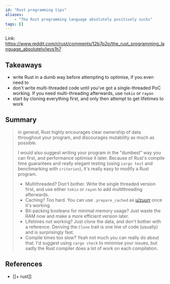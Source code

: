 ```yaml
---
id: "Rust programming tips"
aliases:
	- "The Rust programming language absolutely positively sucks"
tags: []
---
```


Link: https://www.reddit.com/r/rust/comments/12b7p2p/the_rust_programming_language_absolutely/jevs1h7

## Takeaways

- write Rust in a dumb way before attempting to optimise, if you even need to
- don't write multi-threaded code until you've got a single-threaded PoC working. If you need multi-threading afterwards, use `tokio` or `rayon`
- start by cloning everything first, and only then attempt to get lifetimes to work

## Summary

> in general, Rust highly encourages clear ownership of data throughout your program, and discourages mutability as much as possible.
>
> I would also suggest writing your program in the "dumbest" way you can first, and performance optimise it later. Because of Rust's compile time guarantees and really elegant testing (using `cargo test` and benchmarking with `criterion`), it's really easy to modify a Rust program.
>
> - Multithreaded? Don't bother. Write the single threaded version first, and use either `tokio` or `rayon` to add multithreading afterwards.
> - Caching? Too hard. You can use `.prepare_cached` as [u/zuurr](https://www.reddit.com/user/zuurr/) once it's working.
> - Bit-packing booleans for minimal memory usage? Just waste the RAM now and make a more efficient version later.
> - Lifetimes not working? Just clone the data, and don't bother with a reference. Deriving the `Clone` trait is one line of code (usually) and is surprisingly fast.
> - Compile times too slow? Yeah not much you can really do about that. I'd suggest using `cargo check` to minimise your issues, but sadly the Rust compiler does a lot of work on each compilation.

## References

- [[+ rust]]
